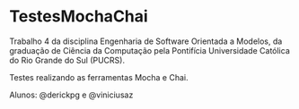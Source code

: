 # TestesMochaChai


Trabalho 4 da disciplina Engenharia de Software Orientada a Modelos,
da graduação de Ciência da Computação pela Pontifícia Universidade Católica do Rio Grande do Sul (PUCRS).

Testes realizando as ferramentas Mocha e Chai.

Alunos: @derickpg e @viniciusaz
